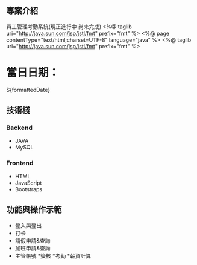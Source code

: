 ## 專案介紹
員工管理考勤系統(現正進行中 尚未完成)
<%@ taglib uri="http://java.sun.com/jsp/jstl/fmt" prefix="fmt" %>
<%@ page contentType="text/html;charset=UTF-8" language="java" %>
<%@ taglib uri="http://java.sun.com/jsp/jstl/fmt" prefix="fmt" %>

<html>
<head>
    <title>顯示當日日期</title>
</head>
<body>

<h1>當日日期：</h1>
<fmt:formatDate value="${now}" pattern="yyyy-MM-dd" var="formattedDate" />
<p>${formattedDate}</p>

</body>
</html>




## 技術棧
### Backend
* JAVA
* MySQL


### Frontend
* HTML
* JavaScript
* Bootstraps


## 功能與操作示範
* 登入與登出
* 打卡
* 請假申請&查詢
* 加班申請&查詢
* 主管帳號
  *簽核
  *考勤
*薪資計算 





